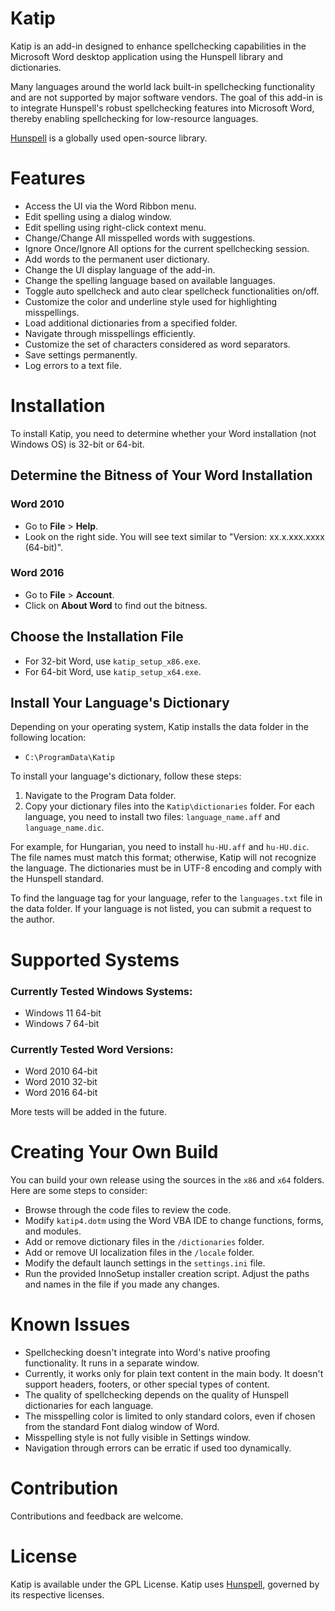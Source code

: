 # Katip

Katip is an add-in designed to enhance spellchecking capabilities in the Microsoft Word desktop application using the Hunspell library and dictionaries.

Many languages around the world lack built-in spellchecking functionality and are not supported by major software vendors. The goal of this add-in is to integrate Hunspell's robust spellchecking features into Microsoft Word, thereby enabling spellchecking for low-resource languages. 

[Hunspell](https://hunspell.github.io/) is a globally used open-source library.

# Features

- Access the UI via the Word Ribbon menu.
- Edit spelling using a dialog window.
- Edit spelling using right-click context menu.
- Change/Change All misspelled words with suggestions.
- Ignore Once/Ignore All options for the current spellchecking session.
- Add words to the permanent user dictionary.
- Change the UI display language of the add-in.
- Change the spelling language based on available languages.
- Toggle auto spellcheck and auto clear spellcheck functionalities on/off.
- Customize the color and underline style used for highlighting misspellings.
- Load additional dictionaries from a specified folder.
- Navigate through misspellings efficiently.
- Customize the set of characters considered as word separators.
- Save settings permanently.
- Log errors to a text file.

# Installation

To install Katip, you need to determine whether your Word installation (not Windows OS) is 32-bit or 64-bit.

## Determine the Bitness of Your Word Installation

### Word 2010

- Go to **File** > **Help**.
- Look on the right side. You will see text similar to "Version: xx.x.xxx.xxxx (64-bit)".

### Word 2016

- Go to **File** > **Account**.
- Click on **About Word** to find out the bitness.

## Choose the Installation File

- For 32-bit Word, use `katip_setup_x86.exe`.
- For 64-bit Word, use `katip_setup_x64.exe`.

## Install Your Language's Dictionary

Depending on your operating system, Katip installs the data folder in the following location:

- `C:\ProgramData\Katip`

To install your language's dictionary, follow these steps:
1. Navigate to the Program Data folder.
2. Copy your dictionary files into the `Katip\dictionaries` folder. For each language, you need to install two files: `language_name.aff` and `language_name.dic`. 

For example, for Hungarian, you need to install `hu-HU.aff` and `hu-HU.dic`. The file names must match this format; otherwise, Katip will not recognize the language. The dictionaries must be in UTF-8 encoding and comply with the Hunspell standard.

To find the language tag for your language, refer to the `languages.txt` file in the data folder. If your language is not listed, you can submit a request to the author.

# Supported Systems

### Currently Tested Windows Systems:
- Windows 11 64-bit
- Windows 7 64-bit

### Currently Tested Word Versions:
- Word 2010 64-bit
- Word 2010 32-bit
- Word 2016 64-bit

More tests will be added in the future.

# Creating Your Own Build

You can build your own release using the sources in the `x86` and `x64` folders. Here are some steps to consider:

- Browse through the code files to review the code.
- Modify `katip4.dotm` using the Word VBA IDE to change functions, forms, and modules.
- Add or remove dictionary files in the `/dictionaries` folder.
- Add or remove UI localization files in the `/locale` folder.
- Modify the default launch settings in the `settings.ini` file.
- Run the provided InnoSetup installer creation script. Adjust the paths and names in the file if you made any changes.

# Known Issues

- Spellchecking doesn't integrate into Word's native proofing functionality. It runs in a separate window.
- Currently, it works only for plain text content in the main body. It doesn't support headers, footers, or other special types of content.
- The quality of spellchecking depends on the quality of Hunspell dictionaries for each language.
- The misspelling color is limited to only standard colors, even if chosen from the standard Font dialog window of Word.
- Misspelling style is not fully visible in Settings window.
- Navigation through errors can be erratic if used too dynamically.

# Contribution

Contributions and feedback are welcome.

# License

Katip is available under the GPL License. Katip uses [Hunspell](https://github.com/hunspell/hunspell), governed by its respective licenses.